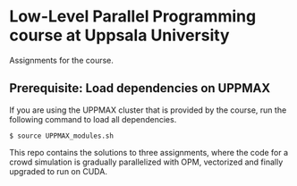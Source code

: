 # Low-Level Parallel Programming course at Uppsala University
Assignments for the course. 

## Prerequisite: Load dependencies on UPPMAX

If you are using the UPPMAX cluster that is provided by the course, run the
following command to load all dependencies.

```
$ source UPPMAX_modules.sh
```
This repo contains the solutions to three assignments, where the code for a crowd simulation is gradually parallelized with OPM, vectorized and finally upgraded to run on CUDA. 
